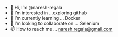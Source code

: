 - 👋 Hi, I’m @naresh-regala
- 👀 I’m interested in ...exploring github
- 🌱 I’m currently learning ... Docker
- 💞️ I’m looking to collaborate on ... Selenium
- 📫 How to reach me ... naresh.regala@gmail.com

<!---
naresh-regala/naresh-regala is a ✨ special ✨ repository because its `README.md` (this file) appears on your GitHub profile.
You can click the Preview link to take a look at your changes.
--->
